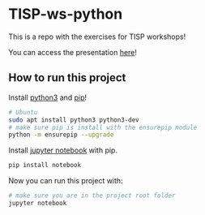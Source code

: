 # TISP-ws-python

This is a repo with the exercises for TISP workshops!

You can access the presentation [here](http://tiny.cc/ieee-tisp-python)!

## How to run this project

Install [python3](https://www.python.org/) and [pip](https://pip.pypa.io/en/stable/getting-started/)!

```bash
# Ubuntu
sudo apt install python3 python3-dev
# make sure pip is install with the ensurepip module
python -m ensurepip --upgrade
```

Install [jupyter notebook](https://jupyter.org/) with pip.

```bash
pip install notebook
```

Now you can run this project with:

```bash
# make sure you are in the project root folder
jupyter notebook
```
